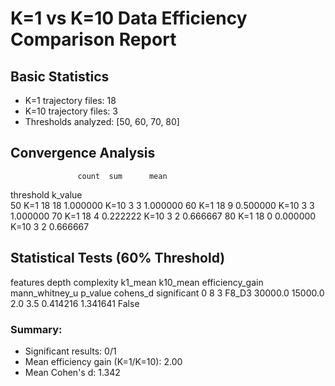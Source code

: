 # K=1 vs K=10 Data Efficiency Comparison Report

## Basic Statistics

- K=1 trajectory files: 18
- K=10 trajectory files: 3
- Thresholds analyzed: [50, 60, 70, 80]

## Convergence Analysis

                   count  sum      mean
threshold k_value                      
50        K=1         18   18  1.000000
          K=10         3    3  1.000000
60        K=1         18    9  0.500000
          K=10         3    3  1.000000
70        K=1         18    4  0.222222
          K=10         3    2  0.666667
80        K=1         18    0  0.000000
          K=10         3    2  0.666667

## Statistical Tests (60% Threshold)

   features  depth complexity  k1_mean  k10_mean  efficiency_gain  mann_whitney_u   p_value  cohens_d  significant
0         8      3      F8_D3  30000.0   15000.0              2.0             3.5  0.414216  1.341641        False

### Summary:
- Significant results: 0/1
- Mean efficiency gain (K=1/K=10): 2.00
- Mean Cohen's d: 1.342